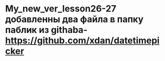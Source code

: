 My_new_ver_lesson26-27 
добавленны два файла 
в папку паблик из githaba-  https://github.com/xdan/datetimepicker
====================

